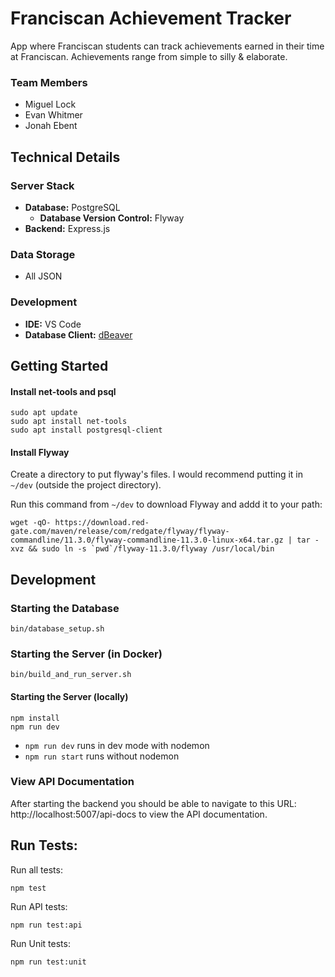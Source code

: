 # Franciscan Achievement Tracker

App where Franciscan students can track achievements earned in their time at
Franciscan. Achievements range from simple to silly & elaborate.

### Team Members
- Miguel Lock
- Evan Whitmer
- Jonah Ebent

## Technical Details
### Server Stack
- **Database:** PostgreSQL
  - **Database Version Control:** Flyway
- **Backend:** Express.js

### Data Storage
- All JSON

### Development
- **IDE:** VS Code
- **Database Client:** [dBeaver](https://dbeaver.io/download/)

## Getting Started
#### Install net-tools and psql
```
sudo apt update
sudo apt install net-tools
sudo apt install postgresql-client
```

#### Install Flyway
Create a directory to put flyway's files. I would recommend putting it in
`~/dev` (outside the project directory).

Run this command from `~/dev` to download Flyway and addd it to your path:
```
wget -qO- https://download.red-gate.com/maven/release/com/redgate/flyway/flyway-commandline/11.3.0/flyway-commandline-11.3.0-linux-x64.tar.gz | tar -xvz && sudo ln -s `pwd`/flyway-11.3.0/flyway /usr/local/bin
```

## Development
### Starting the Database
```
bin/database_setup.sh
```

### Starting the Server (in Docker)
```
bin/build_and_run_server.sh
```
#### Starting the Server (locally)
```
npm install
npm run dev
```
 - `npm run dev` runs in dev mode with nodemon
 - `npm run start` runs without nodemon


### View API Documentation
After starting the backend you should be able to navigate to this URL:
http://localhost:5007/api-docs to view the API documentation.

## Run Tests:
Run all tests:
```
npm test
```

Run API tests:
```
npm run test:api
```

Run Unit tests:
```
npm run test:unit
```